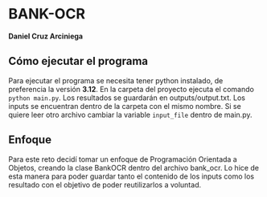# BANK-OCR
**Daniel Cruz Arciniega**

## Cómo ejecutar el programa
Para ejecutar el programa se necesita tener python instalado, de preferencia la versión **3.12**.
En la carpeta del proyecto ejecuta el comando `python main.py`. Los resultados se guardarán en outputs/output.txt.
Los inputs se encuentran dentro de la carpeta con el mismo nombre. Si se quiere leer otro archivo cambiar la variable `input_file` dentro de main.py.

## Enfoque
Para este reto decidí tomar un enfoque de Programación Orientada a Objetos, creando la clase BankOCR dentro del archivo bank_ocr.
Lo hice de esta manera para poder guardar tanto el contenido de los inputs como los resultado con el objetivo de poder reutilizarlos a voluntad.

